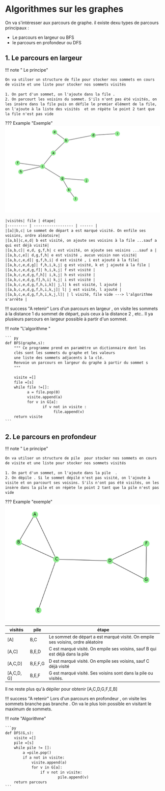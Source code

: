 # Algorithmes sur les graphes 

On va s'intéresser aux parcours de graphe. il existe dexu types de parcours principaux : 

* Le parcours en largeur   ou BFS
* le parcours en profondeur ou DFS

## 1. Le parcours en largeur 

!!! note " Le principe" 

    On va utilser un structure de file pour stocker nos sommets en cours de visite et une liste pour stocker nos sommets visités

    1. On part d'un sommet, on l'ajoute dans la file .
    2. On parcourt les voisins du sommet. S'ils n'ont pas été visités, on les insère dans la file puis on défile le premier élément de la file, on l'ajoute à la liste des visités  et on répète le point 2 tant que la file n'est pas vide 

??? Example  "Exemple"
    ![alt text](images/graphe.png)
  

    |visités| file | étape|
    |--------- | ------------------ | ------ |
    |[a]|b,c| Le sommet de départ a est marqué visité. On enfile ses voisins, ordre aléatoire|
    |[a,b]|c,e,d| b est visité, on ajoute ses voisins à la file ...sauf a qui est déjà visité|
    |[a,b,c]| e,d, g,f,h| c est visité, on ajoute ses voisins ...sauf a |
    |[a,b,c,e]| d,g,f,h| e est visité , aucun voisin non visité|
    |[a,b,c,e,d]| g,f,h,i| d est visité , i est ajouté à la file|
    |[a,b,c,e,d,g]| f,h,i,k,j| g est visité, k et j ajouté à la file |
    |[a,b,c,e,d,g,f]| h,i,k,j| f est visité |
    |[a,b,c,e,d,g,f,h]| i,k,j| h est visité |
    |[a,b,c,e,d,g,f],h,i| k,j| i est visité |
    |[a,b,c,e,d,g,f,h,i,k]| j,l| k est visité, l ajouté |
    |[a,b,c,e,d,g,f,h,i,k,j]| l| j est visité, l ajouté |
    |[a,b,c,e,d,g,f,h,i,k,j,l]| | l visité, file vide ---> l'algorithme s'arrête |


!!! success "A retenir"
    Lors d'un parcours en largeur , on visite les sommets à la distance 1 du sommet de départ, puis ceux à la distance 2 , etc.. Il ya plusieurs parcours en largeur possible à partir d'un sommet.

!!! note "L'algorithme "

    ``` py
    def BFS(graphe,s):
        """ Ce programme prend en paramètre un dictionnaire dont les    
        clés sont les sommets du graphe et les valeurs 
        une liste des sommets adjacents à la clé.
        Renvoie un parcours en largeur du graphe à partir du sommet s
        """
        
        visite =[]
        file =[s]
        while file !=[]:
              a = file.pop(0)
              visite.append(a)
              for v in G[a]:
                     if v not in visite :
                          file.append(v)
        return visite
    ```

  



## 2. Le parcours en profondeur

!!! note " Le principe" 

    On va utilser un structure de pile  pour stocker nos sommets en cours de visite et une liste pour stocker nos sommets visités

    1. On part d'un sommet, on l'ajoute dans la pile  . 
    2. On dépile . Si le sommet dépilé n'est pas visité, on l'ajoute à visite et on parcourt ses voisins. S'ils n'ont pas été visités, on les insère dans la pile et on répète le point 2 tant que la pile n'est pas vide 

??? Example "exemple"
  ![alt text](images/graProf.png)

|visités| pile | étape|
|--------- | ------------------ | ------ |
|[A]|B,C| Le sommet de départ a est marqué visité. On empile ses voisins, ordre aléatoire|
|[A,C]|B,E,D| C est marqué visité. On empile ses voisins, sauf B qui est déjà dans la pile |
|[A,C,D]|B,E,F,G| D est marqué visité. On empile ses voisins, sauf C déjà visité|
|[A,C,D, G]|B,E,F| G est marqué visité.  Ses voisins sont dans la pile ou visités.|


Il ne reste plus qu'à dépiler  pour obtenir [A,C,D,G,F,E,B]

!!! success "A retenir"
    Lors d'un parcours en profondeur , on visite les sommets branche pas branche . On va le plus loin possible en visitant le maximum de sommets.


!!! note "Algorithme"

    ```py 
    def DFS(G,s):
        visite =[]
        pile =[s]
        while pile != []:        
            a =pile.pop()
            if a not in visite:
                visite.append(a)
                for v in G[a]:
                    if v not in visite:
                            pile.append(v)
        return parcours
    ```


